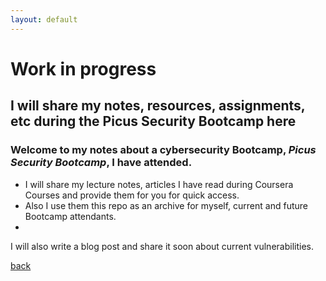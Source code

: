 ```yaml
---
layout: default
---
```


# Work in progress
## I will share my notes, resources, assignments, etc during the Picus Security Bootcamp here
### Welcome to my notes about a cybersecurity Bootcamp, _Picus Security Bootcamp_, I have attended.

- I will share my lecture notes, articles I have read during Coursera Courses and provide them for you for quick access.
- Also I use them this repo as an archive for myself, current and future Bootcamp attendants.
- 
I will also write a blog post and share it soon about current vulnerabilities.

[back](./)
